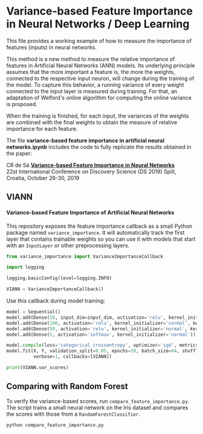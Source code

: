 # Variance-based Feature Importance in Neural Networks / Deep Learning

This file provides a working example of how to measure the importance of features (inputs) in neural networks. 

This method is a new method to measure the relative importance of features in Artificial Neural Networks (ANN) models. Its underlying principle assumes that the more important a feature is, the more the weights, connected to the respective input neuron, will change during the training of the model. To capture this behavior, a running variance of every weight connected to the input layer is measured during training. For that, an adaptation of Welford's online algorithm for computing the online variance is proposed.

When the training is finished, for each input, the variances of the weights are combined with the final weights to obtain the measure of relative importance for each feature.

The file **variance-based feature importance in artificial neural networks.ipynb** includes the code to fully replicate the results obtained in the paper:

CR de Sá [**Variance-based Feature Importance in Neural Networks**](https://doi.org/10.1007/978-3-030-33778-0_24)  
22st International Conference on Discovery Science (DS 2019) Split, Croatia, October 28-30, 2019


## VIANN
#### Variance-based Feature Importance of Artificial Neural Networks

This repository exposes the feature importance callback as a small Python package named `variance_importance`.
It will automatically track the first layer that contains trainable weights so you can use it with models that start with an `InputLayer` or other preprocessing layers.

```python
from variance_importance import VarianceImportanceCallback

import logging

logging.basicConfig(level=logging.INFO)

VIANN = VarianceImportanceCallback()
```

Use this callback during model training:

```python
model = Sequential()
model.add(Dense(50, input_dim=input_dim, activation='relu', kernel_initializer='normal', kernel_regularizer=l2(0.01)))
model.add(Dense(100, activation='relu', kernel_initializer='normal', kernel_regularizer=l2(0.01)))
model.add(Dense(50, activation='relu', kernel_initializer='normal', kernel_regularizer=l2(0.01)))
model.add(Dense(5, activation='softmax', kernel_initializer='normal'))

model.compile(loss='categorical_crossentropy', optimizer='sgd', metrics=['accuracy'])
model.fit(X, Y, validation_split=0.05, epochs=30, batch_size=64, shuffle=True,
          verbose=1, callbacks=[VIANN])

print(VIANN.var_scores)
```

## Comparing with Random Forest

To verify the variance-based scores, run `compare_feature_importance.py`. The
script trains a small neural network on the Iris dataset and compares the scores
with those from a `RandomForestClassifier`.

```bash
python compare_feature_importance.py
```
